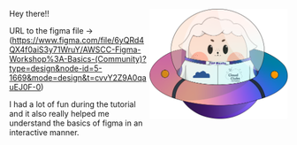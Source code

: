 Hey there!!
<img align="right" width="250px" src="../../assets/alf/alf-ufo.png">

URL to the figma file -> (https://www.figma.com/file/6yQRd4QX4f0aiS3y71WruY/AWSCC-Figma-Workshop%3A-Basics-(Community)?type=design&node-id=5-1669&mode=design&t=cvvY2Z9A0qauEJ0F-0)

I had a lot of fun during the tutorial and it also really helped me understand the basics of figma in an interactive manner.
 
